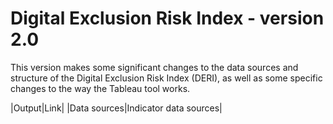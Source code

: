 # Digital Exclusion Risk Index - version 2.0

This version makes some significant changes to the data sources and structure of the Digital Exclusion Risk Index (DERI), as well as some specific changes to the way the Tableau tool works.

|Output|Link|
|Data sources|Indicator data sources|
